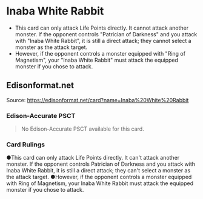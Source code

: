 # Inaba White Rabbit

*   This card can only attack Life Points directly. It cannot attack another monster. If the opponent controls "Patrician of Darkness" and you attack with "Inaba White Rabbit", it is still a direct attack; they cannot select a monster as the attack target.
*   However, if the opponent controls a monster equipped with "Ring of Magnetism", your "Inaba White Rabbit" must attack the equipped monster if you chose to attack.

## Edisonformat.net

Source: https://edisonformat.net/card?name=Inaba%20White%20Rabbit

### Edison-Accurate PSCT

> No Edison-Accurate PSCT available for this card.

### Card Rulings

●This card can only attack Life Points directly. It can't attack another monster. If the opponent controls Patrician of Darkness and you attack with Inaba White Rabbit, it is still a direct attack; they can't select a monster as the attack target.
●However, if the opponent controls a monster equipped with Ring of Magnetism, your Inaba White Rabbit must attack the equipped monster if you chose to attack.
            